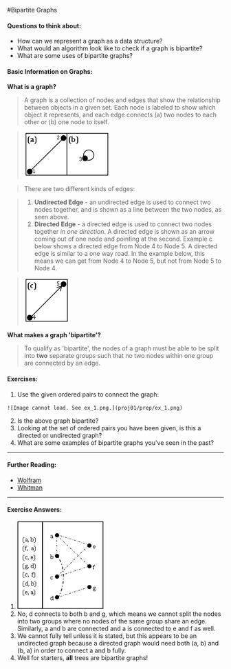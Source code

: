 #Bipartite Graphs

#### Questions to think about:
  * How can we represent a graph as a data structure?
  * What would an algorithm look like to check if a graph is bipartite?
  * What are some uses of bipartite graphs?

#### Basic Information on Graphs:
**What is a graph?**
> A graph is a collection of nodes and edges that show the relationship between
> objects in a given set.  Each node is labeled to show which object it represents,
> and each edge connects (a) two nodes to each other or (b) one node to itself.

> ![Image cannot load. See ab.png.](proj01/prep/ab.png)

> There are two different kinds of edges:

>   1. **Undirected Edge** - an undirected edge is used to connect two nodes 
>      together, and is shown as a line between the two nodes, as seen above.
>   2. **Directed Edge** - a directed edge is used to connect two nodes together
>      *in one direction*.  A directed edge is shown as an arrow coming out of
>      one node and pointing at the second.  Example c below shows a directed 
>      edge from Node 4 to Node 5.  A directed edge is similar to a one way road.
>      In the example below, this means we can get from Node 4 to Node 5, but not
>      from Node 5 to Node 4.

> ![Immage cannot load. See c.png.](proj01/prep/c.png)

**What makes a graph 'bipartite'?**
> To qualify as 'bipartite', the nodes of a graph must be able to be split into 
> **two** separate groups such that no two nodes within one group are connected 
> by an edge.  

#### Exercises:

  1. Use the given ordered pairs to connect the graph:

	![Image cannot load. See ex_1.png.](proj01/prep/ex_1.png)

  2. Is the above graph bipartite?
  3. Looking at the set of ordered pairs you have been given, is this a directed or undirected graph?
  4. What are some examples of bipartite graphs you've seen in the past?

-----------------
#### Further Reading:
 * [Wolfram](http://mathworld.wolfram.com/BipartiteGraph.html)
 * [Whitman](http://www.whitman.edu/mathematics/cgt_online/section05.04.html)

-------------------------------------------
#### Exercise Answers: 

  1. ![Image cannot load. See ans_1.png.](proj01/prep/ans_1.png)
  2. No, d connects to both b and g, which means we cannot split the nodes into two groups where no nodes of the same group share an edge.  Similarly, a and b are connected and a is connected to e and f as well.
  3. We cannot fully tell unless it is stated, but this appears to be an undirected graph because a directed graph would need both (a, b) and (b, a) in order to connect a and b fully.
  4. Well for starters, **all** trees are bipartite graphs!
